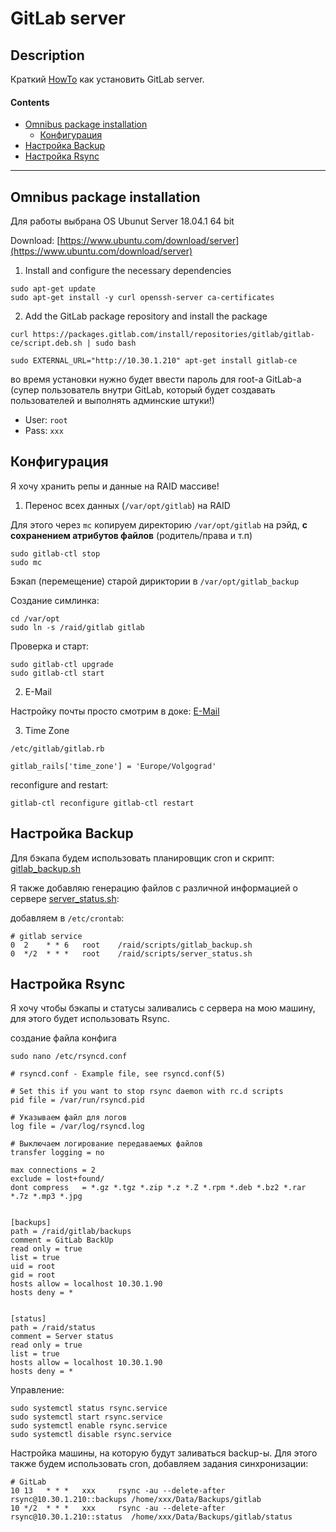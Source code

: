 # GitLab server


## Description

Краткий [HowTo](https://ru.wikipedia.org/wiki/How-to) как установить GitLab server.


#### Contents

- [Omnibus package installation](#omnibus-package-installation)
	- [Конфигурация](#конфигурация)
- [Настройка Backup](#настройка-backup)
- [Настройка Rsync](#настройка-rsync)


---



## Omnibus package installation

Для работы выбрана OS Ubunut Server 18.04.1 64 bit

Download:  [https://www.ubuntu.com/download/server](https://www.ubuntu.com/download/server)


1. Install and configure the necessary dependencies

```console
sudo apt-get update
sudo apt-get install -y curl openssh-server ca-certificates
```

2. Add the GitLab package repository and install the package


```console
curl https://packages.gitlab.com/install/repositories/gitlab/gitlab-ce/script.deb.sh | sudo bash
```

```console
sudo EXTERNAL_URL="http://10.30.1.210" apt-get install gitlab-ce
```

во время установки нужно будет ввести пароль для root-a GitLab-а (супер пользователь внутри GitLab, который будет создавать пользователей и выполнять админские штуки!)

* User: `root`
* Pass: `xxx`


## Конфигурация

Я хочу хранить репы и данные на RAID массиве!

1. Перенос всех данных (`/var/opt/gitlab`) на RAID

Для этого через `mc` копируем директорию `/var/opt/gitlab` на рэйд, **с сохранением атрибутов файлов** (родитель/права и т.п)

```console
sudo gitlab-ctl stop
sudo mc
```

Бэкап (перемещение) старой дириктории в `/var/opt/gitlab_backup`

Создание симлинка:

```console
cd /var/opt
sudo ln -s /raid/gitlab gitlab
```


Проверка и старт:

```console
sudo gitlab-ctl upgrade
sudo gitlab-ctl start
```

2. E-Mail

Настройку почты просто смотрим в доке: [E-Mail](https://gitlab.com/gitlab-org/omnibus-gitlab/blob/master/doc/settings/smtp.md)



3. Time Zone

`/etc/gitlab/gitlab.rb`

```console
gitlab_rails['time_zone'] = 'Europe/Volgograd'
```

reconfigure and restart:

```console
gitlab-ctl reconfigure gitlab-ctl restart
```


## Настройка Backup

Для бэкапа будем использовать планировщик cron и скрипт: [gitlab_backup.sh](./gitlab_backup.sh)

Я также добавляю генерацию файлов с различной информацией о сервере [server_status.sh](./server_status.sh):


добавляем в `/etc/crontab`:

```console
# gitlab service
0  2    * * 6   root    /raid/scripts/gitlab_backup.sh
0  */2  * * *   root    /raid/scripts/server_status.sh
```


## Настройка Rsync

Я хочу чтобы бэкапы и статусы заливались с сервера на мою машину, для этого будет использовать Rsync.

создание файла конфига
```console
sudo nano /etc/rsyncd.conf
```


```console
# rsyncd.conf - Example file, see rsyncd.conf(5)

# Set this if you want to stop rsync daemon with rc.d scripts
pid file = /var/run/rsyncd.pid

# Указываем файл для логов
log file = /var/log/rsyncd.log

# Выключаем логирование передаваемых файлов
transfer logging = no

max connections = 2
exclude = lost+found/
dont compress   = *.gz *.tgz *.zip *.z *.Z *.rpm *.deb *.bz2 *.rar *.7z *.mp3 *.jpg


[backups]
path = /raid/gitlab/backups
comment = GitLab BackUp
read only = true
list = true
uid = root
gid = root
hosts allow = localhost 10.30.1.90
hosts deny = *


[status]
path = /raid/status
comment = Server status
read only = true
list = true
hosts allow = localhost 10.30.1.90
hosts deny = *
```


Управление:

```console
sudo systemctl status rsync.service
sudo systemctl start rsync.service
sudo systemctl enable rsync.service
sudo systemctl disable rsync.service
```


Настройка машины, на которую будут заливаться backup-ы. Для этого также будем использовать cron, добавляем задания синхронизации:


```console
# GitLab
10 13	* * *	xxx     rsync -au --delete-after rsync@10.30.1.210::backups /home/xxx/Data/Backups/gitlab
10 */2	* * *	xxx     rsync -au --delete-after rsync@10.30.1.210::status  /home/xxx/Data/Backups/gitlab/status
```
